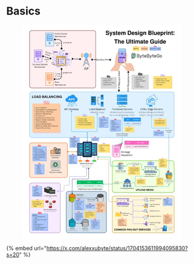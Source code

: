 # Basics

<figure><img src="../.gitbook/assets/image (2).png" alt=""><figcaption></figcaption></figure>

{% embed url="https://x.com/alexxubyte/status/1704153611994095830?s=20" %}
